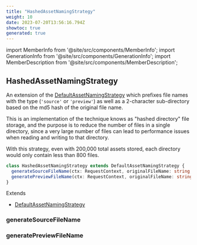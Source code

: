 ```yaml
---
title: "HashedAssetNamingStrategy"
weight: 10
date: 2023-07-20T13:56:16.794Z
showtoc: true
generated: true
---
```

<!-- This file was generated from the Vendure source. Do not modify. Instead, re-run the "docs:build" script -->
import MemberInfo from '@site/src/components/MemberInfo';
import GenerationInfo from '@site/src/components/GenerationInfo';
import MemberDescription from '@site/src/components/MemberDescription';


## HashedAssetNamingStrategy

<GenerationInfo sourceFile="packages/asset-server-plugin/src/hashed-asset-naming-strategy.ts" sourceLine="20" packageName="@vendure/asset-server-plugin" />

An extension of the <a href='/typescript-api/assets/default-asset-naming-strategy#defaultassetnamingstrategy'>DefaultAssetNamingStrategy</a> which prefixes file names with
the type (`'source'` or `'preview'`) as well as a 2-character sub-directory based on
the md5 hash of the original file name.

This is an implementation of the technique knows as "hashed directory" file storage,
and the purpose is to reduce the number of files in a single directory, since a very large
number of files can lead to performance issues when reading and writing to that directory.

With this strategy, even with 200,000 total assets stored, each directory would
only contain less than 800 files.

```ts title="Signature"
class HashedAssetNamingStrategy extends DefaultAssetNamingStrategy {
  generateSourceFileName(ctx: RequestContext, originalFileName: string, conflictFileName?: string) => string;
  generatePreviewFileName(ctx: RequestContext, originalFileName: string, conflictFileName?: string) => string;
}
```
Extends

 * <a href='/typescript-api/assets/default-asset-naming-strategy#defaultassetnamingstrategy'>DefaultAssetNamingStrategy</a>



### generateSourceFileName

<MemberInfo kind="method" type="(ctx: <a href='/typescript-api/request/request-context#requestcontext'>RequestContext</a>, originalFileName: string, conflictFileName?: string) => string"   />


### generatePreviewFileName

<MemberInfo kind="method" type="(ctx: <a href='/typescript-api/request/request-context#requestcontext'>RequestContext</a>, originalFileName: string, conflictFileName?: string) => string"   />


